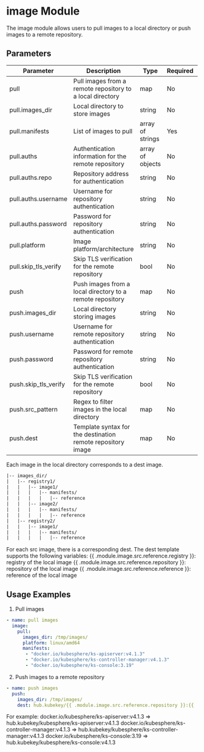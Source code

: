 # image Module

The image module allows users to pull images to a local directory or push images to a remote repository.

## Parameters

| Parameter | Description | Type | Required | Default |
|-----------|------------|------|---------|---------|
| pull | Pull images from a remote repository to a local directory | map | No | - |
| pull.images_dir | Local directory to store images | string | No | - |
| pull.manifests | List of images to pull | array of strings | Yes | - |
| pull.auths | Authentication information for the remote repository | array of objects | No | - |
| pull.auths.repo | Repository address for authentication | string | No | - |
| pull.auths.username | Username for repository authentication | string | No | - |
| pull.auths.password | Password for repository authentication | string | No | - |
| pull.platform | Image platform/architecture | string | No | - |
| pull.skip_tls_verify | Skip TLS verification for the remote repository | bool | No | - |
| push | Push images from a local directory to a remote repository | map | No | - |
| push.images_dir | Local directory storing images | string | No | - |
| push.username | Username for remote repository authentication | string | No | - |
| push.password | Password for remote repository authentication | string | No | - |
| push.skip_tls_verify | Skip TLS verification for the remote repository | bool | No | - |
| push.src_pattern | Regex to filter images in the local directory | map | No | - |
| push.dest | Template syntax for the destination remote repository image | map | No | - |

Each image in the local directory corresponds to a dest image.
```txt
|-- images_dir/
|   |-- registry1/
|   |   |-- image1/
|   |   |   |-- manifests/
|   |   |   |   |-- reference
|   |   |-- image2/
|   |   |   |-- manifests/
|   |   |   |   |-- reference
|   |-- registry2/
|   |   |-- image1/
|   |   |   |-- manifests/
|   |   |   |   |-- reference
```
For each src image, there is a corresponding dest. The dest template supports the following variables:
{{ .module.image.src.reference.registry }}: registry of the local image
{{ .module.image.src.reference.repository }}: repository of the local image
{{ .module.image.src.reference.reference }}: reference of the local image

## Usage Examples

1. Pull images
```yaml
- name: pull images
  image:
    pull:
      images_dir: /tmp/images/
      platform: linux/amd64
      manifests:
       - "docker.io/kubesphere/ks-apiserver:v4.1.3"
       - "docker.io/kubesphere/ks-controller-manager:v4.1.3"
       - "docker.io/kubesphere/ks-console:3.19"
```

2. Push images to a remote repository
```yaml
- name: push images
  push:
    images_dir: /tmp/images/
    dest: hub.kubekey/{{ .module.image.src.reference.repository }}:{{ .module.image.src.reference.reference }}
```
For example:
docker.io/kubesphere/ks-apiserver:v4.1.3 => hub.kubekey/kubesphere/ks-apiserver:v4.1.3
docker.io/kubesphere/ks-controller-manager:v4.1.3 => hub.kubekey/kubesphere/ks-controller-manager:v4.1.3
docker.io/kubesphere/ks-console:3.19 => hub.kubekey/kubesphere/ks-console:v4.1.3